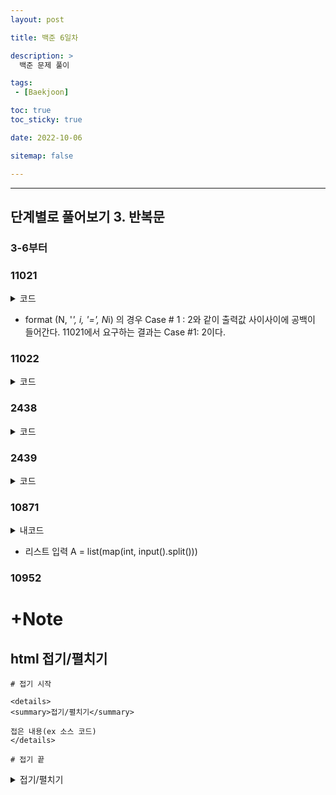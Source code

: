 ```yaml
---
layout: post

title: 백준 6일차

description: >
  백준 문제 풀이

tags:
 - [Baekjoon]

toc: true
toc_sticky: true

date: 2022-10-06

sitemap: false

---
```

---

## 단계별로 풀어보기 3. 반복문
### 3-6부터

### 11021
<details>
<summary>코드</summary>

```py
import sys

T = int(input()) #Test case
for i in range(1, T+1):
        A, B = map(int, sys.stdin.readline().split())
        print(f'Case #{i}: {A+B}')
```

</details>

- format 
(N, '*', i, '=', N*i) 의 경우 Case # 1 : 2와 같이 출력값 사이사이에 공백이 들어간다. 11021에서 요구하는 결과는 Case #1: 2이다.

### 11022
<details>
<summary>코드</summary>

```py
import sys

T = int(input()) #Test case
for i in range(1, T+1):
        A, B = map(int, sys.stdin.readline().split())
        print(f'Case #{i}: {A} + {B} = {A+B}')
```
</details>

### 2438
<details>
<summary>코드</summary>

```py
N = int(input())
for i in range(1, N+1):
    print('*' * i)
```
</details>

### 2439
<details>
<summary>코드</summary>

```py
N = int(input())
for i in range(1, N+1):
    print(' ' * (N-i) + '*' * i)
```
</details>

### 10871
<details>
<summary>내코드</summary>

```py
N, X = map(int, input().split())
A = list(map(int, input().split()))

for i in range(N):
    if A[i] < X:
        print(A[i], end=" ")
```
<summary>남코드</summary>

```py
n,x=map(int,input().split())
#a=map(int,list(input().split()))
a = list(map(int, input().split()))
for i in a:
    if i<x:
        print(i,end=" ")
```

</details>

- 리스트 입력 
A = list(map(int, input().split()))

### 10952

# +Note
## html 접기/펼치기
```
# 접기 시작

<details>
<summary>접기/펼치기</summary>

접은 내용(ex 소스 코드)
</details>

# 접기 끝
```

<details>
<summary>접기/펼치기</summary>

접은 내용(ex 소스 코드)
</details>